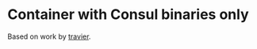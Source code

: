# Container with Consul binaries only

Based on work by [travier](https://github.com/travier/quay-containerfiles).
